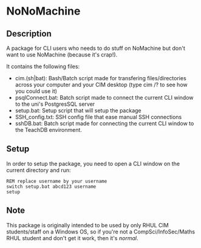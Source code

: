 # NoNoMachine
## Description
A package for CLI users who needs to do stuff on NoMachine but don't want to use NoMachine (because it's crap!).

It contains the following files:
- cim.(sh|bat): Bash/Batch script made for transfering files/directories across your computer and your CIM desktop (type cim /? to see how you could use it)
- psqlConnect.bat: Batch script made to connect the current CLI window to the uni's PostgresSQL server
- setup.bat: Setup script that will setup the package
- SSH_config.txt: SSH config file that ease manual SSH connections
- sshDB.bat: Batch script made for connecting the current CLI window to the TeachDB environment.

## Setup
In order to setup the package, you need to open a CLI window on the current directory and run:

```batch
REM replace username by your username
switch setup.bat abcd123 username
setup
```

## Note
This package is originally intended to be used by only RHUL CIM students/staff on a Windows OS, so if you're not a CompSci/InfoSec/Maths RHUL student and don't get it work, then it's _normal_.

